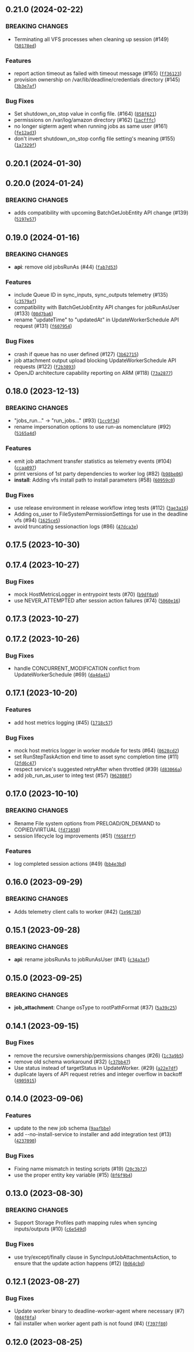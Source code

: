 ## 0.21.0 (2024-02-22)

### BREAKING CHANGES
* Terminating all VFS processes when cleaning up session (#149) ([`50178ed`](https://github.com/casillas2/deadline-cloud-worker-agent/commit/50178ede860949b766f85ef7f3e0c586ce8bc8e9))

### Features
* report action timeout as failed with timeout message (#165) ([`ff36123`](https://github.com/casillas2/deadline-cloud-worker-agent/commit/ff3612387f9b010359480367bea62f67235be3aa))
* provision ownership on /var/lib/deadline/credentials directory (#145) ([`3b3e7af`](https://github.com/casillas2/deadline-cloud-worker-agent/commit/3b3e7af471ab4f7947163f8978d2d9de0baad091))

### Bug Fixes
* Set shutdown_on_stop value in config file. (#164) ([`858f621`](https://github.com/casillas2/deadline-cloud-worker-agent/commit/858f621e4939b0b5bc32262bc90cc4fa80dd148e))
* permissions on /var/log/amazon directory (#162) ([`1acfffc`](https://github.com/casillas2/deadline-cloud-worker-agent/commit/1acfffc69040061b3e9fa02894e2a7a7cbab204d))
* no longer sigterm agent when running jobs as same user (#161) ([`fe12ad3`](https://github.com/casillas2/deadline-cloud-worker-agent/commit/fe12ad32076a3ce2a87ae84f1dbe46a4fc8c0121))
* don&#39;t invert shutdown_on_stop config file setting&#39;s meaning (#155) ([`1a7329f`](https://github.com/casillas2/deadline-cloud-worker-agent/commit/1a7329f039ad9c164c0ee2c5c05e333462fdf892))

## 0.20.1 (2024-01-30)




## 0.20.0 (2024-01-24)

### BREAKING CHANGES
* adds compatibility with upcoming BatchGetJobEntity API change (#139) ([`5197e57`](https://github.com/casillas2/deadline-cloud-worker-agent/commit/5197e5767a5134e192602ecc85d5d98f0f32f24e))



## 0.19.0 (2024-01-16)

### BREAKING CHANGES
* **api**: remove old jobsRunAs (#44) ([`fab7d53`](https://github.com/casillas2/deadline-cloud-worker-agent/commit/fab7d538d598285d8385779e1b82114565ea0e8f))

### Features
* include Queue ID in sync_inputs, sync_outputs telemetry (#135) ([`c3579af`](https://github.com/casillas2/deadline-cloud-worker-agent/commit/c3579af41735715e74acfec56b8be87a6995ecac))
* compatibility with BatchGetJobEntity API changes for jobRunAsUser (#133) ([`08d7ba6`](https://github.com/casillas2/deadline-cloud-worker-agent/commit/08d7ba6ebd219e202f545885937d0ed02aee9811))
* rename &#34;updateTime&#34; to &#34;updatedAt&#34; in UpdateWorkerSchedule API request (#131) ([`f607954`](https://github.com/casillas2/deadline-cloud-worker-agent/commit/f607954112b7f1298b95afc3b1dc16322ce6bfbe))

### Bug Fixes
* crash if queue has no user defined (#127) ([`3b62715`](https://github.com/casillas2/deadline-cloud-worker-agent/commit/3b6271590517820e2d187a853fbfa023cf306a09))
* job attachment output upload blocking UpdateWorkerSchedule API requests (#122) ([`f2b3893`](https://github.com/casillas2/deadline-cloud-worker-agent/commit/f2b38939b2b5936979bdbd8d562fd5454de3dfb6))
* OpenJD architecture capability reporting on ARM (#118) ([`73a2877`](https://github.com/casillas2/deadline-cloud-worker-agent/commit/73a287792381542f68138d137086bf7afd8747c0))

## 0.18.0 (2023-12-13)

### BREAKING CHANGES
* &#34;jobs_run...&#34; -&gt; &#34;run_jobs...&#34; (#93) ([`1cc9f34`](https://github.com/casillas2/deadline-cloud-worker-agent/commit/1cc9f3412fc3c2118133560e03705f330d68e168))
* rename impersonation options to use run-as nomenclature (#92) ([`5165a4d`](https://github.com/casillas2/deadline-cloud-worker-agent/commit/5165a4d2ade202b4a85a78473f6d9d160bba1f06))

### Features
* emit job attachment transfer statistics as telemetry events (#104) ([`ccaa097`](https://github.com/casillas2/deadline-cloud-worker-agent/commit/ccaa09759ed9533e5388fa4ecef60fa17cbe098d))
* print versions of 1st party dependencies to worker log (#82) ([`b98be06`](https://github.com/casillas2/deadline-cloud-worker-agent/commit/b98be067266dfdf1f1f52bc3ab3de6eefdd040f8))
* **install**: Adding vfs install path to install parameters (#58) ([`60959c0`](https://github.com/casillas2/deadline-cloud-worker-agent/commit/60959c098eda9bce46f83123b6b0957f6504432e))

### Bug Fixes
* use release environment in release workflow integ tests (#112) ([`3ae3a16`](https://github.com/casillas2/deadline-cloud-worker-agent/commit/3ae3a169ddb3e738bf424597c2156d15714118cb))
* Adding os_user to FileSystemPermissionSettings for use in the deadline vfs (#94) ([`1625ce5`](https://github.com/casillas2/deadline-cloud-worker-agent/commit/1625ce51f2691a335bc3a1cd4c06a9a793876698))
* avoid truncating sessionaction logs (#86) ([`47dca3e`](https://github.com/casillas2/deadline-cloud-worker-agent/commit/47dca3e35d332401c4ff365336736717666d0532))

## 0.17.5 (2023-10-30)




## 0.17.4 (2023-10-27)



### Bug Fixes
* mock HostMetricsLogger in entrypoint tests (#70) ([`b9df0a9`](https://github.com/casillas2/deadline-cloud-worker-agent/commit/b9df0a91e8bca4c75ac3571e9b4248800d759158))
* use NEVER_ATTEMPTED after session action failures (#74) ([`5060e16`](https://github.com/casillas2/deadline-cloud-worker-agent/commit/5060e16447a35fa8cf543e54f07b43223e710b7e))

## 0.17.3 (2023-10-27)




## 0.17.2 (2023-10-26)



### Bug Fixes
* handle CONCURRENT_MODIFICATION conflict from UpdateWorkerSchedule (#69) ([`da4da41`](https://github.com/casillas2/deadline-cloud-worker-agent/commit/da4da414c6268d8081526dcfb542ca4aa4fc30af))

## 0.17.1 (2023-10-20)


### Features
* add host metrics logging (#45) ([`1718c57`](https://github.com/casillas2/deadline-cloud-worker-agent/commit/1718c575ae73deb5f6a324da78bf7c5f24ab75d8))

### Bug Fixes
* mock host metrics logger in worker module for tests (#64) ([`0628cd2`](https://github.com/casillas2/deadline-cloud-worker-agent/commit/0628cd2be49031268c94529ad88a05e85e2dc193))
* set RunStepTaskAction end time to asset sync completion time (#11) ([`2fd6c47`](https://github.com/casillas2/deadline-cloud-worker-agent/commit/2fd6c47b18175e44c8593aa31899e67109ebe343))
* respect service&#39;s suggested retryAfter when throttled (#39) ([`d83066a`](https://github.com/casillas2/deadline-cloud-worker-agent/commit/d83066adaa7f17990ece7f8e90a026b113bbc1ae))
* add job_run_as_user to integ test (#57) ([`962808f`](https://github.com/casillas2/deadline-cloud-worker-agent/commit/962808fb850df31fcd7827a605d5e331045bc938))

## 0.17.0 (2023-10-10)

### BREAKING CHANGES
* Rename File system options from PRELOAD/ON_DEMAND to COPIED/VIRTUAL ([`fd71650`](https://github.com/casillas2/deadline-cloud-worker-agent/commit/fd71650eec7d1b1431424b1ade565a50f25910df))
* session lifecycle log improvements (#51) ([`f658fff`](https://github.com/casillas2/deadline-cloud-worker-agent/commit/f658fff5c90df32fc0b9d650072b9e32eaf2990c))

### Features
* log completed session actions (#49) ([`bb4e3bd`](https://github.com/casillas2/deadline-cloud-worker-agent/commit/bb4e3bd37d69fc09dd75bca54108ccf4232a7013))


## 0.16.0 (2023-09-29)

### BREAKING CHANGES
* Adds telemetry client calls to worker (#42) ([`1e96738`](https://github.com/casillas2/deadline-cloud-worker-agent/commit/1e967381832d45fc173a25dcd8efd0278b206024))



## 0.15.1 (2023-09-28)

### BREAKING CHANGES
* **api**: rename jobsRunAs to jobRunAsUser (#41) ([`c34a3af`](https://github.com/casillas2/deadline-cloud-worker-agent/commit/c34a3af543aca788b1362a3d4bc7241322c64189))



## 0.15.0 (2023-09-25)

### BREAKING CHANGES
* **job_attachment**: Change osType to rootPathFormat (#37) ([`5a39c25`](https://github.com/casillas2/deadline-cloud-worker-agent/commit/5a39c251919a3bc72f2a1dfb9830f4a5e4a9fc50))



## 0.14.1 (2023-09-15)



### Bug Fixes
* remove the recursive ownership/permissions changes (#26) ([`1c3a9b5`](https://github.com/casillas2/deadline-cloud-worker-agent/commit/1c3a9b54460a33e973305f8d48dfacbf2c237e7e))
* remove old schema workaround (#32) ([`c37bb47`](https://github.com/casillas2/deadline-cloud-worker-agent/commit/c37bb47b818094a90c00c38ffe5b7940fcc6fab3))
* Use status instead of targetStatus in UpdateWorker. (#29) ([`a22e7df`](https://github.com/casillas2/deadline-cloud-worker-agent/commit/a22e7df0dd30e0b9fd4a2ac3f8f495523fd656fb))
* duplicate layers of API request retries and integer overflow in backoff ([`4905915`](https://github.com/casillas2/deadline-cloud-worker-agent/commit/4905915a1d604ae03091d223a638b6c4a9ae0033))

## 0.14.0 (2023-09-06)


### Features
* update to the new job schema ([`9aafbbe`](https://github.com/casillas2/deadline-cloud-worker-agent/commit/9aafbbe57c1c07b19f5db1a6de2d8d135ef0a2ea))
* add --no-install-service to installer and add integration test (#13) ([`4237090`](https://github.com/casillas2/deadline-cloud-worker-agent/commit/4237090ef6ec52e394ad6609f29c99dc6ac3fd94))

### Bug Fixes
* Fixing name mismatch in testing scripts (#19) ([`20c3b72`](https://github.com/casillas2/deadline-cloud-worker-agent/commit/20c3b72894214d0b08a0188f3cf4f0500b3ffd23))
* use the proper entity key variable (#15) ([`8f6f9b4`](https://github.com/casillas2/deadline-cloud-worker-agent/commit/8f6f9b4ada3f94ff57658908c8ec3310a7297f8c))

## 0.13.0 (2023-08-30)

### BREAKING CHANGES
* Support Storage Profiles path mapping rules when syncing inputs/outputs (#10) ([`c6e549d`](https://github.com/casillas2/deadline-cloud-worker-agent/commit/c6e549d2ac05b648365a74d188efd3647c89bbca))


### Bug Fixes
* use try/except/finally clause in SyncInputJobAttachmentsAction, to ensure that the update action happens (#12) ([`0d64cbd`](https://github.com/casillas2/deadline-cloud-worker-agent/commit/0d64cbd6a567029e99537369728b3f1aa62b1882))

## 0.12.1 (2023-08-27)



### Bug Fixes
* Update worker binary to deadline-worker-agent where necessary (#7) ([`044f0fa`](https://github.com/casillas2/deadline-cloud-worker-agent/commit/044f0fa5ce28e9764589373f09c2e07195492764))
* fail installer when worker agent path is not found (#4) ([`f397f80`](https://github.com/casillas2/deadline-cloud-worker-agent/commit/f397f801c2e63e8e8f55432057aa2f71a8f70aed))

## 0.12.0 (2023-08-25)





